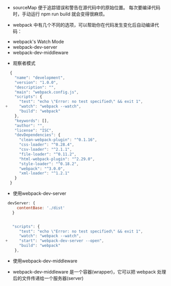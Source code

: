 * sourceMap 便于追踪错误和警告在源代码中的原始位置。
每次要编译代码时，手动运行 npm run build 就会变得很麻烦。

* webpack 中有几个不同的选项，可以帮助你在代码发生变化后自动编译代码：
+ webpack's Watch Mode
+ webpack-dev-server
+ webpack-dev-middleware

* 观察者模式
```js
  {
    "name": "development",
    "version": "1.0.0",
    "description": "",
    "main": "webpack.config.js",
    "scripts": {
      "test": "echo \"Error: no test specified\" && exit 1",
+     "watch": "webpack --watch",
      "build": "webpack"
    },
    "keywords": [],
    "author": "",
    "license": "ISC",
    "devDependencies": {
      "clean-webpack-plugin": "^0.1.16",
      "css-loader": "^0.28.4",
      "csv-loader": "^2.1.1",
      "file-loader": "^0.11.2",
      "html-webpack-plugin": "^2.29.0",
      "style-loader": "^0.18.2",
      "webpack": "^3.0.0",
      "xml-loader": "^1.2.1"
    }
  }
```

* 使用webpack-dev-server
```js
 devServer: {
     contentBase: './dist'
   }


   "scripts": {
      "test": "echo \"Error: no test specified\" && exit 1",
      "watch": "webpack --watch",
+     "start": "webpack-dev-server --open",
      "build": "webpack"
    },
```

* 使用webpack-dev-middleware
+ webpack-dev-middleware 是一个容器(wrapper)，它可以把 webpack 处理后的文件传递给一个服务器(server)
